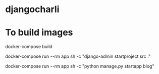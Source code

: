 # djangocharli

# To build images
docker-compose build

docker-compose run --rm app sh -c "django-admin startproject src ."

docker-compose run --rm app sh -c "python manage.py startapp blog"